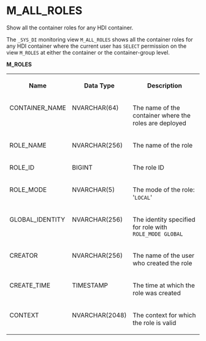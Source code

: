 <!-- loio205b8918c2364e5ea44816cc9feb6e85 -->

# M\_ALL\_ROLES

Show all the container roles for any HDI container.



The `_SYS_DI` monitoring view `M_ALL_ROLES` shows all the container roles for any HDI container where the current user has `SELECT` permission on the view `M_ROLES` at either the container or the container-group level.



**M\_ROLES**


<table>
<tr>
<th valign="top">

Name

</th>
<th valign="top">

Data Type

</th>
<th valign="top">

Description

</th>
</tr>
<tr>
<td valign="top">

CONTAINER\_NAME

</td>
<td valign="top">

NVARCHAR\(64\)

</td>
<td valign="top">

The name of the container where the roles are deployed

</td>
</tr>
<tr>
<td valign="top">

ROLE\_NAME

</td>
<td valign="top">

NVARCHAR\(256\)

</td>
<td valign="top">

The name of the role

</td>
</tr>
<tr>
<td valign="top">

ROLE\_ID

</td>
<td valign="top">

BIGINT

</td>
<td valign="top">

The role ID

</td>
</tr>
<tr>
<td valign="top">

ROLE\_MODE

</td>
<td valign="top">

NVARCHAR\(5\)

</td>
<td valign="top">

The mode of the role: '`LOCAL`'

</td>
</tr>
<tr>
<td valign="top">

GLOBAL\_IDENTITY

</td>
<td valign="top">

NVARCHAR\(256\)

</td>
<td valign="top">

The identity specified for role with `ROLE_MODE GLOBAL` 

</td>
</tr>
<tr>
<td valign="top">

CREATOR

</td>
<td valign="top">

NVARCHAR\(256\)

</td>
<td valign="top">

The name of the user who created the role

</td>
</tr>
<tr>
<td valign="top">

CREATE\_TIME

</td>
<td valign="top">

TIMESTAMP

</td>
<td valign="top">

The time at which the role was created

</td>
</tr>
<tr>
<td valign="top">

CONTEXT

</td>
<td valign="top">

NVARCHAR\(2048\)

</td>
<td valign="top">

The context for which the role is valid

</td>
</tr>
</table>

